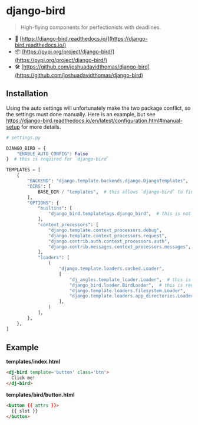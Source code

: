 # django-bird

>High-flying components for perfectionists with deadlines.

- 📖 [https://django-bird.readthedocs.io/](https://django-bird.readthedocs.io/)
- 📦 [https://pypi.org/project/django-bird/](https://pypi.org/project/django-bird/)
- 🛠️ [https://github.com/joshuadavidthomas/django-bird](https://github.com/joshuadavidthomas/django-bird)

## Installation

Using the auto settings will unfortunately make the two package conflict, so the settings must done manually. Here is an example, but see https://django-bird.readthedocs.io/en/latest/configuration.html#manual-setup for more details.

```python
# settings.py

DJANGO_BIRD = {
    "ENABLE_AUTO_CONFIG": False
}  # this is required for `django-bird`

TEMPLATES = [
    {
        "BACKEND": "django.template.backends.django.DjangoTemplates",
        "DIRS": [
            BASE_DIR / "templates",  # this allows `django-bird` to find components
        ],
        "OPTIONS": {
            "builtins": [
                "django_bird.templatetags.django_bird",  # this is not required, but is useful for `django-bird`
            ],
            "context_processors": [
                "django.template.context_processors.debug",
                "django.template.context_processors.request",
                "django.contrib.auth.context_processors.auth",
                "django.contrib.messages.context_processors.messages",
            ],
            "loaders": [
                (
                    "django.template.loaders.cached.Loader",
                    [
                        "dj_angles.template_loader.Loader",  # this is required for `dj-angles`
                        "django_bird.loader.BirdLoader",  # this is required for `django-bird`
                        "django.template.loaders.filesystem.Loader",
                        "django.template.loaders.app_directories.Loader",
                    ],
                )
            ],
        },
    },
]
```

## Example

**templates/index.html**

```html
<dj-bird template='button' class='btn'>
  Click me!
</dj-bird>
```

**templates/bird/button.html**

```html
<button {{ attrs }}>
  {{ slot }}
</button>
```

